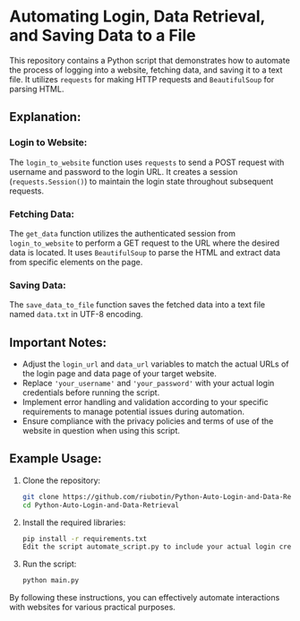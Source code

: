 # Automating Login, Data Retrieval, and Saving Data to a File

This repository contains a Python script that demonstrates how to automate the process of logging into a website, fetching data, and saving it to a text file. It utilizes `requests` for making HTTP requests and `BeautifulSoup` for parsing HTML.

## Explanation:

### Login to Website:
The `login_to_website` function uses `requests` to send a POST request with username and password to the login URL. It creates a session (`requests.Session()`) to maintain the login state throughout subsequent requests.

### Fetching Data:
The `get_data` function utilizes the authenticated session from `login_to_website` to perform a GET request to the URL where the desired data is located. It uses `BeautifulSoup` to parse the HTML and extract data from specific elements on the page.

### Saving Data:
The `save_data_to_file` function saves the fetched data into a text file named `data.txt` in UTF-8 encoding.

## Important Notes:
- Adjust the `login_url` and `data_url` variables to match the actual URLs of the login page and data page of your target website.
- Replace `'your_username'` and `'your_password'` with your actual login credentials before running the script.
- Implement error handling and validation according to your specific requirements to manage potential issues during automation.
- Ensure compliance with the privacy policies and terms of use of the website in question when using this script.

## Example Usage:

1. Clone the repository:
   ```bash
   git clone https://github.com/riubotin/Python-Auto-Login-and-Data-Retrieval.git
   cd Python-Auto-Login-and-Data-Retrieval
   
2. Install the required libraries:
   ```bash
   pip install -r requirements.txt
   Edit the script automate_script.py to include your actual login credentials and adjust URLs as necessary.

3. Run the script:
   ```bash
   python main.py

  By following these instructions, you can effectively automate interactions with websites for various practical purposes.
